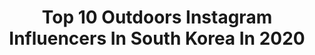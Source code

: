 ---
title: Top 10 Outdoors Instagram Influencers In South Korea In 2020
description: >-
  Find top outdoors Instagram influencers in South Korea in 2020. Most popular hashtags: #outdoor #ad #gopro #lifestyle.
platform: Instagram
profiles:
  - username: "leessssseul"
    fullname: >-
      Seulgi Lee
    location: "South Korea"
    followers: 13219
    engagement: 1087
    commentsToLikes: 0.039298
    avatar: "https://scontent-lhr8-1.cdninstagram.com/v/t51.2885-19/s320x320/80670008_1252681894925405_1708631075175006208_n.jpg?_nc_ht=scontent-lhr8-1.cdninstagram.com&_nc_ohc=HvUPZJ4CPaEAX_ZKKXz&oh=961486027fd3c3288c2e56f45bc1e01a&oe=5EBAF0C1"
    verified: false
    hashtags: "#shift, #outdoorsis, #outdoorlife, #ad"
  - username: "alegre.pic"
    fullname: >-
      알레그레Pic📸
    location: "South Korea"
    followers: 3258
    engagement: 1331
    commentsToLikes: 0.045770
    avatar: "https://scontent-ams4-1.cdninstagram.com/v/t51.2885-19/s320x320/89747512_515301502512123_4582223019518197760_n.jpg?_nc_ht=scontent-ams4-1.cdninstagram.com&_nc_ohc=7PoHiVxtDfkAX_12dfO&oh=3737ae501c79bc608fbba628c7f27941&oe=5EB1DA05"
    verified: false
    hashtags: "#2020mountain, #gtx, #milletkorea, #bac"
  - username: "sy__nini"
    fullname: >-
      ⛰
    location: "South Korea"
    followers: 11811
    engagement: 1360
    commentsToLikes: 0.032446
    avatar: "https://scontent-lhr8-1.cdninstagram.com/v/t51.2885-19/s320x320/67193435_374854733169819_847633086018486272_n.jpg?_nc_ht=scontent-lhr8-1.cdninstagram.com&_nc_ohc=IOAb0H45cw0AX8nOvPc&oh=d8eead8a8f85014e0a06877662c600ab&oe=5EBA44C1"
    verified: false
    hashtags: "#jeju, #lifestyle, #bodyscrub, #100"
  - username: "totoolike"
    fullname: >-
      러닝전도사 안정은 🇰🇷
    location: "South Korea"
    followers: 70776
    engagement: 261
    commentsToLikes: 0.058461
    avatar: "https://scontent-lhr8-1.cdninstagram.com/v/t51.2885-19/s320x320/59969499_2265875350407637_6881787873171865600_n.jpg?_nc_ht=scontent-lhr8-1.cdninstagram.com&_nc_ohc=4k4vYbajo4MAX9AIoTJ&oh=0d1dc9251d98f893f298fa2274777f66&oe=5EB911EE"
    verified: true
    hashtags: "#goout, #bostonmarathon, #chicagomarathon, #runderlust"
  - username: "dear.yc"
    fullname: >-
      ¨̮ YAU MANDY 邱晴
    location: "South Korea"
    followers: 28695
    engagement: 463
    commentsToLikes: 0.025863
    avatar: "https://scontent-ams4-1.cdninstagram.com/v/t51.2885-19/s320x320/89606145_3902652349807991_8077210230951247872_n.jpg?_nc_ht=scontent-ams4-1.cdninstagram.com&_nc_ohc=GoHoQYrWyd4AX_-JhRP&oh=126a79e2458f8b766723ff1af03b3dcc&oe=5EBA9ABE"
    verified: false
    hashtags: "#ig, #lastyear, #flowers, #diary"
  - username: "chloe19890309"
    fullname: >-
      Chloe
    location: "South Korea"
    followers: 6400
    engagement: 770
    commentsToLikes: 0.017336
    avatar: "https://scontent-lhr8-1.cdninstagram.com/v/t51.2885-19/s320x320/77425998_3886171571408967_9176223831499472896_n.jpg?_nc_ht=scontent-lhr8-1.cdninstagram.com&_nc_ohc=xLlbGxd2d2AAX8CBZwR&oh=beafb8ea872f86990feb64f609e532ec&oe=5EBBEBB9"
    verified: false
    hashtags: "#blackyak, #outdoors, #blackyak, #backpacking"
  - username: "seoul_boiii"
    fullname: >-
      116k | Seoul Boys 🔥
    location: "South Korea"
    followers: 117647
    engagement: 340
    commentsToLikes: 0.020998
    avatar: "https://scontent-lga3-1.cdninstagram.com/v/t51.2885-19/s320x320/75379873_553259575457250_4847860978634719232_n.jpg?_nc_ht=scontent-lga3-1.cdninstagram.com&_nc_ohc=C3DNpZ8_xxAAX_4vqc9&oh=c4f130100b9eb86e0a40024d78e8e9c6&oe=5EB2D36E"
    verified: false
    hashtags: "#stayathome, #koreanfood, #lifestyle, #jungkook"
  - username: "myeonghoseo"
    fullname: >-
      Myeongho Seo
    location: "South Korea"
    followers: 17763
    engagement: 559
    commentsToLikes: 0.019581
    avatar: "https://scontent-lhr8-1.cdninstagram.com/v/t51.2885-19/s320x320/18513644_208104089707981_6508974004525596672_a.jpg?_nc_ht=scontent-lhr8-1.cdninstagram.com&_nc_ohc=q-zA4bLLNhoAX-PZsqp&oh=09d37a17fdeac5b5d8ccbdda22d82aa1&oe=5EBAEAC3"
    verified: false
    hashtags: "#penguin, #wildlife, #covid, #antarcticadventure"
  - username: "moonchanigraphy"
    fullname: >-
      ᴍᴏᴏɴᴄʜᴀɴɪɢʀᴀᴘʜʏ
    location: "South Korea"
    followers: 5433
    engagement: 502
    commentsToLikes: 0.048594
    avatar: "https://scontent-ams4-1.cdninstagram.com/v/t51.2885-19/s320x320/89387986_658261384938332_2902738206594170880_n.jpg?_nc_ht=scontent-ams4-1.cdninstagram.com&_nc_ohc=O5aJOhw047oAX8Ihf2K&oh=714a359eaceb20069db8c77bfbcc005b&oe=5EBBB02E"
    verified: false
    hashtags: "#slalom, #climbing, #quarantinelife, #nyepiday"
  - username: "gold.shin"
    fullname: >-
      Gold.Shin
    location: "South Korea"
    followers: 6409
    engagement: 817
    commentsToLikes: 0.035619
    avatar: "https://scontent-ams4-1.cdninstagram.com/v/t51.2885-19/s320x320/55894905_1215883465233132_4546401437491396608_n.jpg?_nc_ht=scontent-ams4-1.cdninstagram.com&_nc_ohc=TvUO3Io7zWoAX-4r7ls&oh=e04e01ee88cc5b957b54b847e5f7d92b&oe=5EB6A0D6"
    verified: false
    hashtags: "#bornfire, #camp, #outdoorslife, #gooutside"
---
